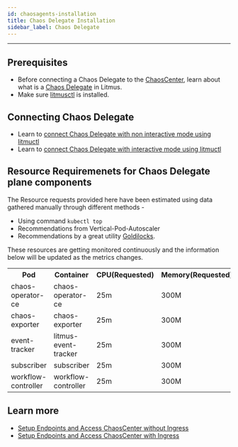 ```yaml
---
id: chaosagents-installation
title: Chaos Delegate Installation
sidebar_label: Chaos Delegate
---
```


---

## Prerequisites

- Before connecting a Chaos Delegate to the [ChaosCenter](../getting-started/resources.md#chaoscenter), learn about what is a [Chaos Delegate](../getting-started/resources.md#chaosagents) in Litmus.
- Make sure [litmusctl](../litmusctl/installation.md) is installed.

## Connecting Chaos Delegate

- Learn to [connect Chaos Delegate with non interactive mode using litmuctl](../litmusctl/usage-non-interactive-mode.md)
- Learn to [connect Chaos Delegate with interactive mode using litmuctl](../litmusctl/usage-interactive-mode.md)

## Resource Requiremenets for Chaos Delegate plane components

The Resource requests provided here have been estimated using data gathered manually through different methods -

- Using command `kubectl top`
- Recommendations from Vertical-Pod-Autoscaler
- Recommendations by a great utility [Goldilocks](https://github.com/FairwindsOps/goldilocks).

These resources are getting monitored continuously and the information below will be updated as the metrics changes.

<table>
   <tr>
    <th>Pod</th>
    <th>Container</th>
    <th>CPU(Requested)</th>
    <th>Memory(Requested)</th>
   </tr>
   <tr>
    <td>chaos-operator-ce</td>
    <td>chaos-operator-ce</td>
    <td>25m</td>
    <td>300M</td>
   </tr>
   <tr>
    <td>chaos-exporter</td>
    <td>chaos-exporter</td>
    <td>25m</td>
    <td>300M</td>
   </tr>
   <tr>
    <td>event-tracker</td>
    <td>litmus-event-tracker</td>
    <td>25m</td>
    <td>300M</td>
   </tr>
   <tr>
    <td>subscriber</td>
    <td>subscriber</td>
    <td>25m</td>
    <td>300M</td>
   </tr>
   <tr>
    <td>workflow-controller</td>
    <td>workflow-controller</td>
    <td>25m</td>
    <td>300M</td>
   </tr>
</table>

## Learn more

- [Setup Endpoints and Access ChaosCenter without Ingress](setup-without-ingress.md)
- [Setup Endpoints and Access ChaosCenter with Ingress](setup-with-ingress.md)
